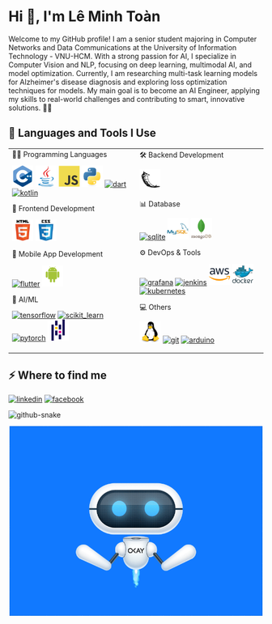 <h1>Hi 👋, I'm Lê Minh Toàn</h1>
<p>Welcome to my GitHub profile! I am a senior student majoring in Computer Networks and Data Communications at the University of Information Technology - VNU-HCM. With a strong passion for AI, I specialize in Computer Vision and NLP, focusing on deep learning, multimodal AI, and model optimization. Currently, I am researching multi-task learning models for Alzheimer's disease diagnosis and exploring loss optimization techniques for models. My main goal is to become an AI Engineer, applying my skills to real-world challenges and contributing to smart, innovative solutions. 🚀✨</p>
<h2> 🚀 Languages and Tools I Use</h2>
<table>
<tr>
<td valign="top" width="50%">
👨‍💻 Programming Languages
<p>
<a href="https://raw.githubusercontent.com/devicons/devicon/master/icons/cplusplus/cplusplus-original.svg" target="_blank"><img src="https://raw.githubusercontent.com/devicons/devicon/master/icons/cplusplus/cplusplus-original.svg" alt="cplusplus" width="42" height="42"/></a>
<a href="https://raw.githubusercontent.com/devicons/devicon/master/icons/java/java-original.svg" target="_blank"><img src="https://raw.githubusercontent.com/devicons/devicon/master/icons/java/java-original.svg" alt="java" width="42" height="42"/></a>
<a href="https://raw.githubusercontent.com/devicons/devicon/master/icons/javascript/javascript-original.svg" target="_blank"><img src="https://raw.githubusercontent.com/devicons/devicon/master/icons/javascript/javascript-original.svg" alt="javascript" width="42" height="42"/></a>
<a href="https://raw.githubusercontent.com/devicons/devicon/master/icons/python/python-original.svg" target="_blank"><img src="https://raw.githubusercontent.com/devicons/devicon/master/icons/python/python-original.svg" alt="python" width="42" height="42"/></a>
<a href="https://www.vectorlogo.zone/logos/dartlang/dartlang-icon.svg" target="_blank"><img src="https://www.vectorlogo.zone/logos/dartlang/dartlang-icon.svg" alt="dart" width="42" height="42"/></a>
<a href="https://www.vectorlogo.zone/logos/kotlinlang/kotlinlang-icon.svg" target="_blank"><img src="https://www.vectorlogo.zone/logos/kotlinlang/kotlinlang-icon.svg" alt="kotlin" width="42" height="42"/></a>
</p>
🎨 Frontend Development
<p>
<a href="https://raw.githubusercontent.com/devicons/devicon/master/icons/html5/html5-original-wordmark.svg" target="_blank"><img src="https://raw.githubusercontent.com/devicons/devicon/master/icons/html5/html5-original-wordmark.svg" alt="html5" width="42" height="42"/></a>
<a href="https://raw.githubusercontent.com/devicons/devicon/master/icons/css3/css3-original-wordmark.svg" target="_blank"><img src="https://raw.githubusercontent.com/devicons/devicon/master/icons/css3/css3-original-wordmark.svg" alt="css3" width="42" height="42"/></a>
</p>
📱 Mobile App Development
<p>
<a href="https://www.vectorlogo.zone/logos/flutterio/flutterio-icon.svg" target="_blank"><img src="https://www.vectorlogo.zone/logos/flutterio/flutterio-icon.svg" alt="flutter" width="42" height="42"/></a>
<a href="https://raw.githubusercontent.com/devicons/devicon/master/icons/android/android-original-wordmark.svg" target="_blank"><img src="https://raw.githubusercontent.com/devicons/devicon/master/icons/android/android-original-wordmark.svg" alt="android" width="42" height="42"/></a>
</p>
🤖 AI/ML
<p>
<a href="https://www.vectorlogo.zone/logos/tensorflow/tensorflow-icon.svg" target="_blank"><img src="https://www.vectorlogo.zone/logos/tensorflow/tensorflow-icon.svg" alt="tensorflow" width="42" height="42"/></a>
<a href="https://upload.wikimedia.org/wikipedia/commons/0/05/Scikit_learn_logo_small.svg" target="_blank"><img src="https://upload.wikimedia.org/wikipedia/commons/0/05/Scikit_learn_logo_small.svg" alt="scikit_learn" width="42" height="42"/></a>
<a href="https://www.vectorlogo.zone/logos/pytorch/pytorch-icon.svg" target="_blank"><img src="https://www.vectorlogo.zone/logos/pytorch/pytorch-icon.svg" alt="pytorch" width="42" height="42"/></a>
<a href="https://raw.githubusercontent.com/devicons/devicon/2ae2a900d2f041da66e950e4d48052658d850630/icons/pandas/pandas-original.svg" target="_blank"><img src="https://raw.githubusercontent.com/devicons/devicon/2ae2a900d2f041da66e950e4d48052658d850630/icons/pandas/pandas-original.svg" alt="pandas" width="42" height="42"/></a>
</p>
</td>
<td valign="top" width="50%">
🛠 Backend Development
<p>
<a href="https://raw.githubusercontent.com/devicons/devicon/master/icons/flask/flask-original.svg" target="_blank"><img src="https://raw.githubusercontent.com/devicons/devicon/master/icons/flask/flask-original.svg" alt="flask" width="42" height="42"/></a>
</p>
📊 Database
<p>
<a href="https://www.vectorlogo.zone/logos/sqlite/sqlite-icon.svg" target="_blank"><img src="https://www.vectorlogo.zone/logos/sqlite/sqlite-icon.svg" alt="sqlite" width="42" height="42"/></a>
<a href="https://raw.githubusercontent.com/devicons/devicon/master/icons/mysql/mysql-original-wordmark.svg" target="_blank"><img src="https://raw.githubusercontent.com/devicons/devicon/master/icons/mysql/mysql-original-wordmark.svg" alt="mysql" width="42" height="42"/></a>
<a href="https://raw.githubusercontent.com/devicons/devicon/master/icons/mongodb/mongodb-original-wordmark.svg" target="_blank"><img src="https://raw.githubusercontent.com/devicons/devicon/master/icons/mongodb/mongodb-original-wordmark.svg" alt="mongodb" width="42" height="42"/></a>
</p>
⚙️ DevOps & Tools
<p>
<a href="https://www.vectorlogo.zone/logos/grafana/grafana-icon.svg" target="_blank"><img src="https://www.vectorlogo.zone/logos/grafana/grafana-icon.svg" alt="grafana" width="42" height="42"/></a>
<a href="https://www.vectorlogo.zone/logos/jenkins/jenkins-icon.svg" target="_blank"><img src="https://www.vectorlogo.zone/logos/jenkins/jenkins-icon.svg" alt="jenkins" width="42" height="42"/></a>
<a href="https://raw.githubusercontent.com/devicons/devicon/master/icons/amazonwebservices/amazonwebservices-original-wordmark.svg" target="_blank"><img src="https://raw.githubusercontent.com/devicons/devicon/master/icons/amazonwebservices/amazonwebservices-original-wordmark.svg" alt="aws" width="42" height="42"/></a>
<a href="https://raw.githubusercontent.com/devicons/devicon/master/icons/docker/docker-original-wordmark.svg" target="_blank"><img src="https://raw.githubusercontent.com/devicons/devicon/master/icons/docker/docker-original-wordmark.svg" alt="docker" width="42" height="42"/></a>
<a href="https://www.vectorlogo.zone/logos/kubernetes/kubernetes-icon.svg" target="_blank"><img src="https://www.vectorlogo.zone/logos/kubernetes/kubernetes-icon.svg" alt="kubernetes" width="42" height="42"/></a>
</p>
💻 Others
<p>
<a href="https://raw.githubusercontent.com/devicons/devicon/master/icons/linux/linux-original.svg" target="_blank"><img src="https://raw.githubusercontent.com/devicons/devicon/master/icons/linux/linux-original.svg" alt="linux" width="42" height="42"/></a>
<a href="https://www.vectorlogo.zone/logos/git-scm/git-scm-icon.svg" target="_blank"><img src="https://www.vectorlogo.zone/logos/git-scm/git-scm-icon.svg" alt="git" width="42" height="42"/></a>
<a href="https://cdn.worldvectorlogo.com/logos/arduino-1.svg" target="_blank"><img src="https://cdn.worldvectorlogo.com/logos/arduino-1.svg" alt="arduino" width="42" height="42"/></a>
</p>
</td>
</tr>
</table>
<h2>⚡️ Where to find me</h2>

<p><a target="_blank" href="https://www.linkedin.com/in/https://www.linkedin.com/in/toàn-lê-minh-4b28272b5/" style="display: inline-block;"><img src="https://img.shields.io/badge/linkedin-logo?style=for-the-badge&logo=linkedin&logoColor=white&color=#0a77b6" alt="linkedin" /></a>
<a target="_blank" href="https://www.facebook.com/https://www.facebook.com/nyny.ti/" style="display: inline-block;"><img src="https://img.shields.io/badge/facebook-logo?style=for-the-badge&logo=facebook&logoColor=white&color=#0866ff" alt="facebook" /></a></p>
<picture>
  <source media="(prefers-color-scheme: dark)" srcset="https://raw.githubusercontent.com/tobiasmeyhoefer/tobiasmeyhoefer/output/github-snake-dark.svg" />
  <source media="(prefers-color-scheme: light)" srcset="https://raw.githubusercontent.com/tobiasmeyhoefer/tobiasmeyhoefer/output/github-snake.svg" />
  <img alt="github-snake" src="https://raw.githubusercontent.com/tobiasmeyhoefer/tobiasmeyhoefer/output/github-snake.svg" />
</picture>
<p align="center">
  <img src="1.gif" width="500">
</p>

